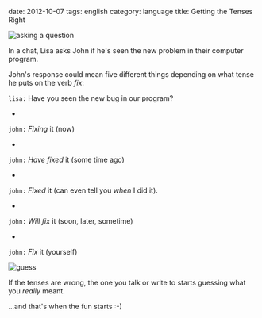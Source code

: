date:    2012-10-07
tags: english
category: language
title: Getting the Tenses Right

<img src="http://www.brainstuck.com/wp-content/uploads/2009/02/ask-the-right-question.jpg"
alt="asking a question"
class="right-image"
/>

In a chat, Lisa asks John if he's seen the new problem in
their computer program.


John's response could mean five different things depending
on what tense he puts on the verb <cite>fix</cite>:


```lisa:``` Have you seen the new bug in our program?


-
```john:``` <cite>Fixing</cite> it (now)

-
```john:``` <cite>Have fixed</cite> it (some time
ago)

-
```john:``` <cite>Fixed</cite> it (can even tell
you <em>when</em> I did it).

-
```john:``` <cite>Will fix</cite> it (soon, later,
sometime)

-
```john:``` <cite>Fix</cite> it (yourself)


<img src="http://www.cartoonstock.com/lowres/aba0011l.jpg"
alt="guess"
class="right-image"
/>

If the tenses are wrong, the one you talk or write to
starts guessing what you <em>really</em> meant.


...and that's when the fun starts :-)

